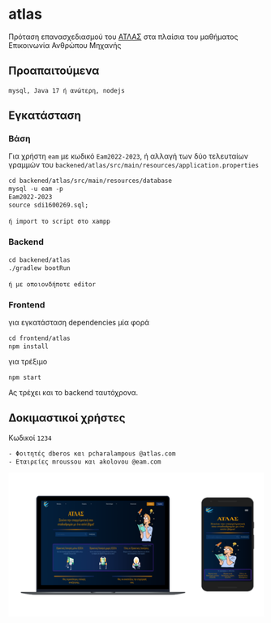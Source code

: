 # atlas
Πρόταση επανασχεδιασμού του [ΑΤΛΑΣ](https://atlas.grnet.gr/) στα πλαίσια του μαθήματος Επικοινωνία Ανθρώπου Μηχανής

## Προαπαιτούμενα
    mysql, Java 17 ή ανώτερη, nodejs

## Εγκατάσταση

### Βάση
Για χρήστη `eam` με κωδικό `Eam2022-2023`, ή αλλαγή των δύο τελευταίων γραμμών του `backened/atlas/src/main/resources/application.properties`
    
    cd backened/atlas/src/main/resources/database
    mysql -u eam -p
    Eam2022-2023
    source sdi1600269.sql;

    ή import το script στο xampp

### Backend
    cd backened/atlas
    ./gradlew bootRun

    ή με οποιονδήποτε editor

### Frontend
για εγκατάσταση dependencies μία φορά

    cd frontend/atlas
    npm install

για τρέξιμο

    npm start

Ας τρέχει και το backend ταυτόχρονα.

## Δοκιμαστικοί χρήστες
Κωδικοί `1234`
    
    - Φοιτητές dberos και pcharalampous @atlas.com
    - Εταιρείες mroussou και akolovou @eam.com

![Home](docs/atlas.png)
